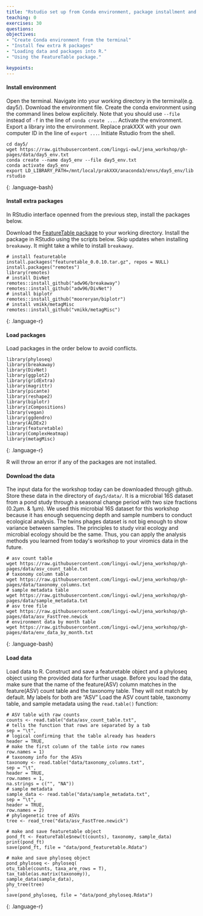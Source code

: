 ```yaml
---
title: "Rstudio set up from Conda environment, package installment and data download"
teaching: 0
exercises: 30
questions:
objectives:
- "Create Conda environment from the terminal"
- "Install few extra R packages"
- "Loading data and packages into R."
- "Using the FeatureTable package."

keypoints:
---
```


#### Install environment 

Open the terminal.
Navigate into your working directory in the terminal(e.g. day5/). 
Download the environment file.
Create the conda environment using the command lines below explicitely. Note that you should use `--file` instead of `-f` in the line of `conda create ...`.
Activate the environment.
Export a library into the environment. Replace prakXXX with your own computer ID in the line of `export ...`.
Initiate Rstudio from the shell.
~~~
cd day5/
wget https://raw.githubusercontent.com/lingyi-owl/jena_workshop/gh-pages/data/day5_env.txt
conda create --name day5_env --file day5_env.txt
conda activate day5_env
export LD_LIBRARY_PATH=/mnt/local/prakXXX/anaconda3/envs/day5_env/lib
rstudio
~~~
{: .language-bash}

#### Install extra packages

In RStudio interface openned from the previous step, install the packages below.

Download the [FeatureTable package](https://github.com/mooreryan/featuretable/releases/tag/v0.0.10) to your working directory.
Install the package in RStudio using the scripts below. Skip updates when installing `breakaway`. It might take a while to install `breakaway`.
~~~
# install featuretable
install.packages("featuretable_0.0.10.tar.gz", repos = NULL)
install.packages("remotes")
library(remotes)
# install DivNet
remotes::install_github("adw96/breakaway")
remotes::install_github("adw96/DivNet")
# install biplotr
remotes::install_github("mooreryan/biplotr")
# install vmikk/metagMisc
remotes::install_github("vmikk/metagMisc")
~~~
{: .language-r}

#### Load packages

Load packages in the order below to avoid conflicts.
~~~
library(phyloseq)
library(breakaway)
library(DivNet)
library(ggplot2)
library(gridExtra)
library(magrittr)
library(picante)
library(reshape2)
library(biplotr)
library(zCompositions)
library(vegan)
library(ggdendro)
library(ALDEx2)
library(featuretable)
library(ComplexHeatmap)
library(metagMisc)
~~~
{: .language-r}

R will throw an error if any of the packages are not installed.

#### Download the data

The input data for the workshop today can be downloaded through github. Store these data in the directory of `day5/data/`.
It is a microbial 16S dataset from a pond study through a seasonal change period with two size fractions (0.2µm. & 1µm).
We used this microbial 16S dataset for this workshop because it has enough sequencing depth and sample numbers to conduct ecological analysis.
The twins phages dataset is not big enough to show variance between samples.
The principles to study viral ecology and microbial ecology should be the same.
Thus, you can apply the analysis methods you learned from today's workshop to your viromics data in the future.

~~~
# asv count table
wget https://raw.githubusercontent.com/lingyi-owl/jena_workshop/gh-pages/data/asv_count_table.txt
# taxonomy column table
wget https://raw.githubusercontent.com/lingyi-owl/jena_workshop/gh-pages/data/taxonomy_columns.txt
# sample metadata table
wget https://raw.githubusercontent.com/lingyi-owl/jena_workshop/gh-pages/data/sample_metadata.txt
# asv tree file
wget https://raw.githubusercontent.com/lingyi-owl/jena_workshop/gh-pages/data/asv_FastTree.newick
# environment data by month table
wget https://raw.githubusercontent.com/lingyi-owl/jena_workshop/gh-pages/data/env_data_by_month.txt
~~~
{: .language-bash}

#### Load data

Load data to R. Construct and save a featuretable object and a phyloseq object using the provided data for further usage.
Before you load the data, make sure that the name of the feature(ASV) column matches in the
feature(ASV) count table and the taxonomy table. They will not match by default. My labels
for both are “ASV”
Load the ASV count table, taxonomy table, and sample metadata using the `read.table()`
function:

~~~
# ASV table with raw counts
counts <- read.table("data/asv_count_table.txt",
# tells the function that rows are separated by a tab
sep = "\t",
# logical confirming that the table already has headers
header = TRUE,
# make the first column of the table into row names
row.names = 1)
# taxonomy info for the ASVs
taxonomy <- read.table("data/taxonomy_columns.txt",
sep = "\t",
header = TRUE,
row.names = 1,
na.strings = c("", "NA"))
# sample metadata
sample_data <- read.table("data/sample_metadata.txt",
sep = "\t",
header = TRUE,
row.names = 2)
# phylogenetic tree of ASVs
tree <- read_tree("data/asv_FastTree.newick")

# make and save featuretable object
pond_ft <- FeatureTable$new(t(counts), taxonomy, sample_data)
print(pond_ft)
save(pond_ft, file = "data/pond_featuretable.Rdata")

# make and save phyloseq object
pond_phyloseq <- phyloseq(
otu_table(counts, taxa_are_rows = T),
tax_table(as.matrix(taxonomy)),
sample_data(sample_data),
phy_tree(tree)
)
save(pond_phyloseq, file = "data/pond_phyloseq.Rdata")
~~~
{: .language-r}
